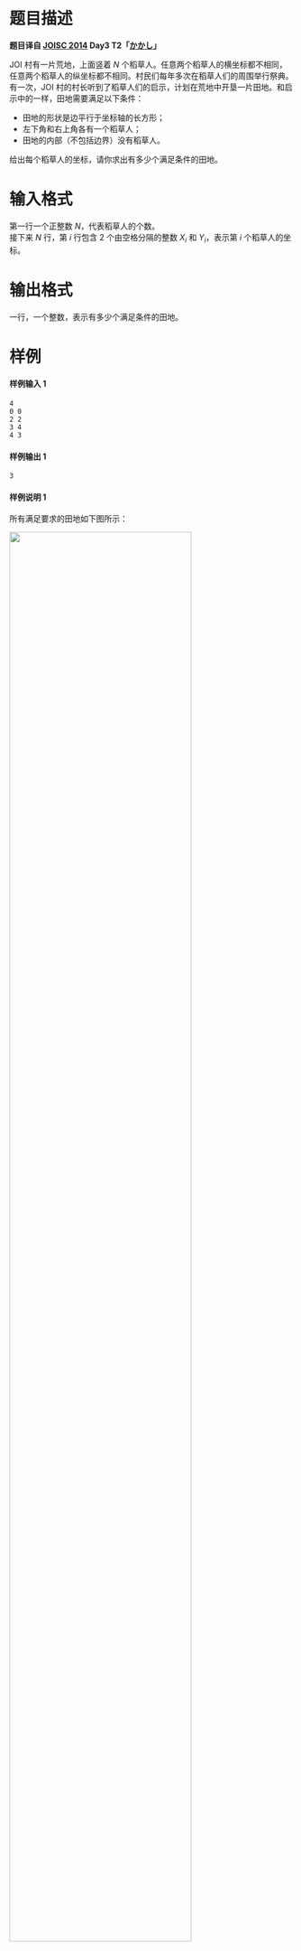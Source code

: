 
# 题目描述

**题目译自 [JOISC 2014](https://www.ioi-jp.org/camp/2014/2014-sp-tasks/) Day3 T2「[かかし](https://www.ioi-jp.org/camp/2014/2014-sp-tasks/2014-sp-d3.pdf)」**

JOI 村有一片荒地，上面竖着 $N$ 个稻草人。任意两个稻草人的横坐标都不相同，任意两个稻草人的纵坐标都不相同。村民们每年多次在稻草人们的周围举行祭典。  
有一次，JOI 村的村长听到了稻草人们的启示，计划在荒地中开垦一片田地。和启示中的一样，田地需要满足以下条件：
+ 田地的形状是边平行于坐标轴的长方形；
+ 左下角和右上角各有一个稻草人；
+ 田地的内部（不包括边界）没有稻草人。

给出每个稻草人的坐标，请你求出有多少个满足条件的田地。

# 输入格式

第一行一个正整数 $N$，代表稻草人的个数。  
接下来 $N$ 行，第 $i$ 行包含 $2$ 个由空格分隔的整数 $X_i$ 和 $Y_i$，表示第 $i$ 个稻草人的坐标。

# 输出格式

一行，一个整数，表示有多少个满足条件的田地。

# 样例

#### 样例输入 1
```plain
4
0 0
2 2
3 4
4 3
```

#### 样例输出 1
```plain
3
```

#### 样例说明 1
所有满足要求的田地如下图所示：

<img src="http://z4a.net/images/2018/10/17/Snipaste_2018-10-17_20-10-29.png" width="80%"/>

#### 样例输入 2
```plain
10
2 1
3 0
6 3
10 2
16 4
0 8
8 12
11 14
14 11
18 10
```

#### 样例输出 2
```plain
15
```

#### 样例说明 2
样例如图所示：

<img src="http://z4a.net/images/2018/10/17/Snipaste_2018-10-17_20-13-49.png" width="70%"/>


# 数据范围与提示

对于 $5\%$ 的数据，$N\le 400$。  
对于另外 $10\%$ 的数据，$N\le 5000$。  
对于所有数据，$1\le N\le 2\times 10^5,$ $0\le X_i, Y_i\le 10^9,$ $X_i$ 互不相同，$Y_i$ 互不相同。

